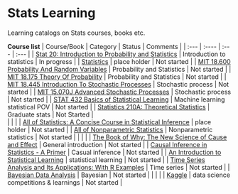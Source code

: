# Stats Learning
Learning catalogs on Stats courses, books etc.

**Course list**
| Course/Book      | Category | Status     |    Comments        |
| :---        | :----          | :---       |   :---            |
| [Stat 20: Introduction to Probability and Statistics](https://www.stat20.org/)	|	Introduction to statistics	|	In progress	|
| [Statistics](https://www.amazon.com/Statistics-4th-David-Freedman/dp/0393929728)	|	place holder	|	Not started	|
| [MIT 18.600 Probability And Random Variables](https://ocw.mit.edu/courses/18-600-probability-and-random-variables-fall-2019/)      | Probability and Statistics      | Not started   |
| [MIT 18.175 Theory Of Probability](https://ocw.mit.edu/courses/18-175-theory-of-probability-spring-2014/)      | Probability and Statistics      | Not started   |
| [MIT 18.445 Introduction To Stochastic Processes](https://ocw.mit.edu/courses/18-445-introduction-to-stochastic-processes-spring-2015/)      | Stochastic process      | Not started   |
| [MIT 15.070J Advanced Stochastic Processes](https://ocw.mit.edu/courses/15-070j-advanced-stochastic-processes-fall-2013/)      | Stochastic process      | Not started   |
| [STAT 432 Basics of Statistical Learning](https://stat432.org/)	|	Machine learning statistical POV	|	Not started	|
| [Statistics 210A: Theoretical Statistics](https://www.stat.berkeley.edu/~wfithian/courses/stat210a/)	|	Graduate stats	|	Not Started	|	
| | |
| [All of Statistics: A Concise Course in Statistical Inference](https://www.amazon.com/All-Statistics-Statistical-Inference-Springer/dp/1441923225)	|	place holder	|	Not started	|
| [All of Nonparametric Statistics](https://www.amazon.com/All-Nonparametric-Statistics-Springer-Texts/dp/0387251456)	|	Nonparametric statistics	|	Not started	|
| | |
| [The Book of Why: The New Science of Cause and Effect](https://www.amazon.com/dp/046509760X)	|	General introduction	|	Not started	|
| [Causal Inference in Statistics - A Primer](https://www.amazon.com/Causal-Inference-Statistics-Judea-Pearl/dp/1119186846)	|	Casual inference	|	Not started	|
| [An Introduction to Statistical Learning](https://www.statlearning.com/)	|	statistical learning	|	Not started	|
| [Time Series Analysis and Its Applications: With R Examples](https://www.amazon.com/Time-Analysis-Its-Applications-Statistics/dp/3319524518)	|	Time series	|	Not started	|
| [Bayesian Data Analysis](https://www.amazon.com/Bayesian-Analysis-Chapman-Statistical-Science/dp/1439840954)	|	Bayesian	|	Not started	|
| | |
| [Kaggle](https://www.kaggle.com/)	|	data science competitions & learnings	|	Not started	|
